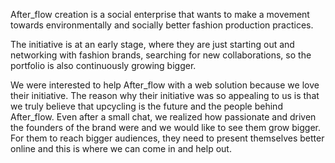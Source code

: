  After_flow creation is a social enterprise that wants to make a movement towards environmentally and socially better fashion production practices. 

 The initiative is at an early stage, where they are just starting out and networking with fashion brands, searching for new collaborations, so the portfolio is also continuously growing bigger.

  We were interested to help After_flow with a web solution because we love their initiative. The reason why their initiative was so appealing to us is that we truly believe that upcycling is the future and the people behind After_flow. Even after a small chat, we realized how passionate and driven the founders of the brand were and we would like to see them grow bigger. For them to reach bigger audiences, they need to present themselves better online and this is where we can come in and help out. 
